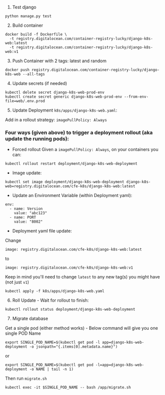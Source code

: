 1. Test django

```
python manage.py test
```

2. Build container

```
docker build -f Dockerfile \
  -t registry.digitalocean.com/container-registry-lucky/django-k8s-web:latest 
  -t registry.digitalocean.com/container-registry-lucky/django-k8s-web:v1 
```

3. Push Container with 2 tags: latest and random

```
docker push registry.digitalocean.com/container-registry-lucky/django-k8s-web --all-tags
```

4. Update secrets (if needed)

```
kubectl delete secret django-k8s-web-prod-env
kubectl create secret generic django-k8s-web-prod-env --from-env-file=web/.env.prod

```

5. Update Deployment `k8s/apps/django-k8s-web.yaml`:

Add in a rollout strategy:
`imagePullPolicy: Always`


### Four ways (given above) to trigger a deployment rollout (aka update the running pods):
- Forced rollout
Given a `imagePullPolicy: Always`, on your containers you can:

```
kubectl rollout restart deployment/django-k8s-web-deployment
```

- Image update:
```
kubectl set image deployment/django-k8s-web-deployment django-k8s-web=registry.digitalocean.com/cfe-k8s/django-k8s-web:latest
```

- Update an Environment Variable (within Deployment yaml):

```
env:
  - name: Version
    value: "abc123"
  - name: PORT
    value: "8002"
```

- Deployment yaml file update:

Change 
```
image: registry.digitalocean.com/cfe-k8s/django-k8s-web:latest
```
to
```
image: registry.digitalocean.com/cfe-k8s/django-k8s-web:v1 
```
Keep in mind you'll need to change `latest` to any new tag(s) you might have (not just `v1`)
```
kubectl apply -f k8s/apps/django-k8s-web.yaml
```


6. Roll Update - Wait for rollout to finish: 
```
kubectl rollout status deployment/django-k8s-web-deployment
```
7. Migrate database

Get a single pod (either method works) - Below command will give you one single POD Name

```
export SINGLE_POD_NAME=$(kubectl get pod -l app=django-k8s-web-deployment -o jsonpath="{.items[0].metadata.name}")
```
or 
```
export SINGLE_POD_NAME=$(kubectl get pod -l=app=django-k8s-web-deployment -o NAME | tail -n 1) 
```

Then run `migrate.sh` 

```
kubectl exec -it $SINGLE_POD_NAME -- bash /app/migrate.sh
```